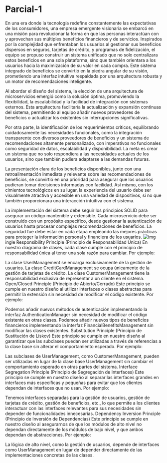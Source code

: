 # Parcial-1

En una era donde la tecnología redefine constantemente las expectativas de los consumidores, una empresa emergente visionaria se embarcó en una misión para revolucionar la forma en que las personas interactúan con y aprovechan sus múltiples beneficios financieros y de servicios. Inspirados por la complejidad que enfrentaban los usuarios al gestionar sus beneficios dispersos en seguros, tarjetas de crédito, y programas de fidelización, el equipo se propuso construir un sistema unificado que no solo centralizara estos beneficios en una sola plataforma, sino que también orientara a los usuarios hacia la maximización de su valor en cada compra. Este sistema integrado de beneficios se convirtió en la piedra angular de su visión, prometiendo una interfaz intuitiva respaldada por una arquitectura robusta y un motor de recomendaciones inteligente.

Al abordar el diseño del sistema, la elección de una arquitectura de microservicios emergió como la solución óptima, promoviendo la flexibilidad, la escalabilidad y la facilidad de integración con sistemas externos. Esta arquitectura facilitaría la actualización y expansión continuas del sistema, permitiendo al equipo añadir nuevos proveedores de beneficios o actualizar los existentes sin interrupciones significativas.

Por otra parte, la identificación de los requerimientos críticos, equilibrando cuidadosamente las necesidades funcionales, como la integración transparente con diversos proveedores de beneficios y un sistema de recomendaciones altamente personalizado, con imperativos no funcionales como seguridad de datos, escalabilidad y disponibilidad. La meta es crear un sistema que no solo respondiera a las necesidades actuales de los usuarios, sino que también pudiera adaptarse a las demandas futuras.

La presentación clara de los beneficios disponibles, junto con una retroalimentación inmediata y relevante sobre las recomendaciones de beneficios, se convirtió en una prioridad para asegurar que los usuarios pudieran tomar decisiones informadas con facilidad. Así mismo, con los cimientos tecnológicos en su lugar, la experiencia del usuario debe ser visualmente atractiva y accesible en una variedad de dispositivos, si no que también proporcionara una interacción intuitiva con el sistema.

La implementación del sistema debe seguir los principios SOLID para asegurar un código mantenible y extensible. Cada microservicio debe ser construido con un propósito específico, desde gestionar la autenticación de usuarios hasta procesar complejas recomendaciones de beneficios. La seguridad fue debe estar en cada etapa empleando las mejores prácticas para proteger la información personal y financiera de los usuarios.
![img](https://github.com/kalethabh/Parcial-1/assets/113316840/ba8027f1-7b37-4521-97dd-d5d12534718b)
ingle Responsibility Principle (Principio de Responsabilidad Única)
En nuestro diagrama de clases, cada clase cumple con el principio de responsabilidad única al tener una sola razón para cambiar. Por ejemplo:

La clase UserManagement se encarga exclusivamente de la gestión de usuarios.
La clase CreditCardManagement se ocupa únicamente de la gestión de tarjetas de crédito.
La clase CustomerManagement tiene la responsabilidad exclusiva de representar a un cliente en el sistema.
Open/Closed Principle (Principio de Abierto/Cerrado)
Este principio se cumple en nuestro diseño al utilizar interfaces o clases abstractas para permitir la extensión sin necesidad de modificar el código existente. Por ejemplo:

Podemos añadir nuevos métodos de autenticación implementando la interfaz AuthenticationManager sin necesidad de modificar el código existente en otras clases.
Podemos añadir nuevos tipos de beneficios financieros implementando la interfaz FinancialBenefitsManagement sin modificar las clases existentes.
Substitution Principle (Principio de Sustitución de Liskov)
Este principio se cumple en nuestro diseño al garantizar que las subclases puedan ser utilizadas a través de referencias a la clase base sin alterar el comportamiento esperado. Por ejemplo:

Las subclases de UserManagement, como CustomerManagement, pueden ser utilizadas en lugar de la clase base UserManagement sin cambiar el comportamiento esperado en otras partes del sistema.
Interface Segregation Principle (Principio de Segregación de Interfaces)
Este principio se cumple en nuestro diseño al separar las interfaces grandes en interfaces más específicas y pequeñas para evitar que los clientes dependan de interfaces que no usan. Por ejemplo:

Tenemos interfaces separadas para la gestión de usuarios, gestión de tarjetas de crédito, gestión de beneficios, etc., lo que permite a los clientes interactuar con las interfaces relevantes para sus necesidades sin depender de funcionalidades innecesarias.
Dependency Inversion Principle (Principio de Inversión de Dependencias)
Este principio se cumple en nuestro diseño al asegurarnos de que los módulos de alto nivel no dependan directamente de los módulos de bajo nivel, y que ambos dependan de abstracciones. Por ejemplo:

La lógica de alto nivel, como la gestión de usuarios, depende de interfaces como UserManagement en lugar de depender directamente de las implementaciones concretas de las clases.
